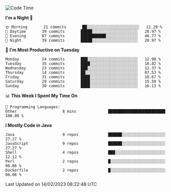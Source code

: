 <!--START_SECTION:waka-->
![Code Time](http://img.shields.io/badge/Code%20Time-1%2C283%20hrs%204%20mins-blue)

**I'm a Night 🦉** 

```text
🌞 Morning       21 commits       ██░░░░░░░░░░░░░░░░░░░░░░░   11.29 % 
🌆 Daytime       39 commits       █████░░░░░░░░░░░░░░░░░░░░   20.97 % 
🌃 Evening       87 commits       ███████████░░░░░░░░░░░░░░   46.77 % 
🌙 Night         39 commits       █████░░░░░░░░░░░░░░░░░░░░   20.97 % 

```
📅 **I'm Most Productive on Tuesday** 

```text
Monday          24 commits       ███░░░░░░░░░░░░░░░░░░░░░░   12.90 % 
Tuesday         35 commits       ████░░░░░░░░░░░░░░░░░░░░░   18.82 % 
Wednesday       23 commits       ███░░░░░░░░░░░░░░░░░░░░░░   12.37 % 
Thursday        14 commits       ██░░░░░░░░░░░░░░░░░░░░░░░   07.53 % 
Friday          31 commits       ████░░░░░░░░░░░░░░░░░░░░░   16.67 % 
Saturday        29 commits       ████░░░░░░░░░░░░░░░░░░░░░   15.59 % 
Sunday          30 commits       ████░░░░░░░░░░░░░░░░░░░░░   16.13 % 

```


📊 **This Week I Spent My Time On** 

```text
💬 Programming Languages: 
Other                    8 mins              █████████████████████████   100.00 % 

```

**I Mostly Code in Java** 

```text
Java                     9 repos             ██████░░░░░░░░░░░░░░░░░░░   27.27 % 
JavaScript               9 repos             ██████░░░░░░░░░░░░░░░░░░░   27.27 % 
Shell                    4 repos             ███░░░░░░░░░░░░░░░░░░░░░░   12.12 % 
Perl                     2 repos             █░░░░░░░░░░░░░░░░░░░░░░░░   06.06 % 
Dockerfile               2 repos             █░░░░░░░░░░░░░░░░░░░░░░░░   06.06 % 

```



 Last Updated on 14/02/2023 08:22:48 UTC
<!--END_SECTION:waka-->
